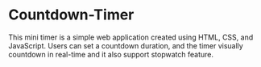 # Countdown-Timer
This mini timer is a simple web application created using HTML, CSS, and JavaScript. Users can set a countdown duration, and the timer visually countdown in real-time and it also support stopwatch feature.
